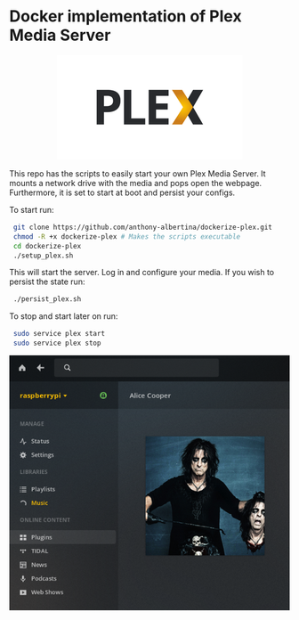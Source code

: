 # Docker implementation of Plex Media Server

<p align="center" width="650">
        <img src="/plex-logo.PNG">
</p>

This repo has the scripts to easily start your own Plex Media Server. 
It mounts a network drive with the media and pops open the webpage. 
Furthermore, it is set to start at boot and persist your configs.

To start run:
```bash
 git clone https://github.com/anthony-albertina/dockerize-plex.git
 chmod -R +x dockerize-plex # Makes the scripts executable
 cd dockerize-plex
 ./setup_plex.sh
```

This will start the server. Log in and configure your media. If you wish to persist the state run:
```bash
 ./persist_plex.sh
```

To stop and start later on run:
```bash
 sudo service plex start
 sudo service plex stop
```

<p align="center">
	<img src="/plex-server.PNG" width="650">
</p>
